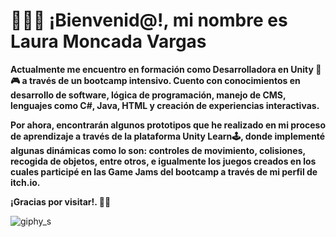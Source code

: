 <h1>👋🐱‍🚀 ¡Bienvenid@!, mi nombre es Laura Moncada Vargas</h1>

<b> Actualmente me encuentro en formación como Desarrolladora en Unity 👾🎮 a través de un bootcamp intensivo. Cuento con conocimientos en desarrollo de software, lógica de programación, manejo de CMS, lenguajes como C#, Java, HTML y creación de experiencias interactivas.</b> 

<b>Por ahora, encontrarán algunos prototipos que he realizado en mi proceso de aprendizaje a través de la plataforma Unity Learn🕹, donde implementé algunas dinámicas como lo son: controles de movimiento, colisiones, recogida de objetos, entre otros, e igualmente los juegos creados en los cuales participé en las Game Jams del bootcamp a través de mi perfil de itch.io.</b>

<b>¡Gracias por visitar!. 🐱‍🏍</b>

![giphy_s](https://github.com/user-attachments/assets/525bdad6-7c6e-4d73-bbba-e3ea8e0ffb33)

<!--- - 👀 I’m interested in ...
- 🌱 I’m currently learning ...
- 💞️ I’m looking to collaborate on ...
- 📫 How to reach me ...
- 😄 Pronouns: ...
- ⚡ Fun fact: ... --->

<!---
lauramoncat11/lauramoncat11 is a ✨ special ✨ repository because its `README.md` (this file) appears on your GitHub profile.
You can click the Preview link to take a look at your changes.
--->
